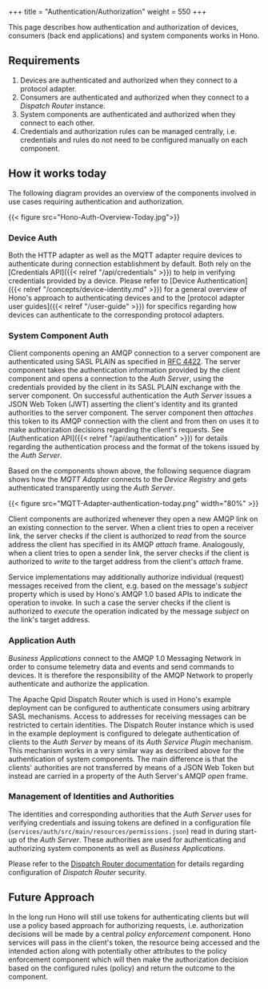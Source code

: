 +++
title = "Authentication/Authorization"
weight = 550
+++

This page describes how authentication and authorization of devices, consumers (back end applications) and system components works in Hono.
<!--more-->

## Requirements

1. Devices are authenticated and authorized when they connect to a protocol adapter.
1. Consumers are authenticated and authorized when they connect to a *Dispatch Router* instance.
1. System components are authenticated and authorized when they connect to each other.
1. Credentials and authorization rules can be managed centrally, i.e. credentials and rules do not need to be configured manually on each component.

## How it works today

The following diagram provides an overview of the components involved in use cases requiring authentication and authorization.

{{< figure src="Hono-Auth-Overview-Today.jpg">}}

### Device Auth

Both the HTTP adapter as well as the MQTT adapter require devices to authenticate during connection establishment by default. Both rely on the [Credentials API]({{< relref "/api/credentials" >}}) to help in verifying credentials provided by a device. Please refer to [Device Authentication]({{< relref "/concepts/device-identity.md" >}}) for a general overview of Hono's approach to authenticating devices and to the [protocol adapter user guides]({{< relref "/user-guide" >}}) for specifics regarding how devices can authenticate to the corresponding protocol adapters.

### System Component Auth

Client components opening an AMQP connection to a server component are authenticated using SASL PLAIN as specified in [RFC 4422](https://tools.ietf.org/html/rfc4422). The server component takes the authentication information provided by the client component and opens a connection to the *Auth Server*, using the credentials provided by the client in its SASL PLAIN exchange with the server component. On successful authentication the *Auth Server* issues a JSON Web Token (JWT) asserting the client's identity and its granted authorities to the server component. The server component then *attaches* this token to its AMQP connection with the client and from then on uses it to make authorization decisions regarding the client's requests. See [Authentication API]({{< relref "/api/authentication" >}}) for details regarding the authentication process and the format of the tokens issued by the *Auth Server*.

Based on the components shown above, the following sequence diagram shows how the *MQTT Adapter* connects to the *Device Registry* and gets authenticated transparently using the *Auth Server*.

{{< figure src="MQTT-Adapter-authentication-today.png" width="80%" >}}

Client components are authorized whenever they open a new AMQP link on an existing connection to the server. When a client tries to open a receiver link, the server checks if the client is authorized to *read* from the source address the client has specified in its AMQP *attach* frame. Analogously, when a client tries to open a sender link, the server checks if the client is authorized to *write* to the target address from the client's *attach* frame.

Service implementations may additionally authorize individual (request) messages received from the client, e.g. based on the message's *subject* property which is used by Hono's AMQP 1.0 based APIs to indicate the operation to invoke. In such a case the server checks if the client is authorized to *execute* the operation indicated by the message *subject* on the link's target address.

### Application Auth

*Business Applications* connect to the AMQP 1.0 Messaging Network in order to consume telemetry data and events and send commands to devices. It is therefore the responsibility of the AMQP Network to properly authenticate and authorize the application.

The Apache Qpid Dispatch Router which is used in Hono's example deployment can be configured to authenticate consumers using arbitrary SASL mechanisms. Access to addresses for receiving messages can be restricted to certain identities. The Dispatch Router instance which is used in the example deployment is configured to delegate authentication of clients to the *Auth Server* by means of its *Auth Service Plugin* mechanism. This mechanism works in a very similar way as described above for the authentication of system components. The main difference is that the clients' authorities are not transferred by means of a JSON Web Token but instead are carried in a property of the Auth Server's AMQP *open* frame.

### Management of Identities and Authorities

The identities and corresponding authorities that the *Auth Server* uses for verifying credentials and issuing tokens are defined in a configuration file (`services/auth/src/main/resources/permissions.json`) read in during start-up of the *Auth Server*. These authorities are used for authenticating and authorizing system components as well as *Business Applications*.

Please refer to the [Dispatch Router documentation](https://qpid.apache.org/components/dispatch-router/index.html) for details regarding configuration of *Dispatch Router* security.

## Future Approach

In the long run Hono will still use tokens for authenticating clients but will use a policy based approach for authorizing requests, i.e. authorization decisions will be made by a central *policy enforcement* component. Hono services will pass in the client's token, the resource being accessed and the intended action along with potentially other attributes to the policy enforcement component which will then make the authorization decision based on the configured rules (policy) and return the outcome to the component.
